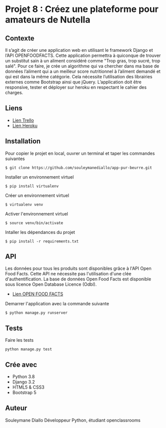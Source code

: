# Projet 8 : Créez une plateforme pour amateurs de Nutella

## Contexte

Il s’agit de créer une application web en utilisant le framework Django et l’API OPENFOODFACTS. 
Cette application permettra à quiconque de trouver un substitut sain à un aliment considéré comme "Trop gras,
trop sucré, trop salé". Pour ce faire, je crée un algorithme qui va chercher dans ma base de données l’aliment 
qui a un meilleur score nutritionnel à l’aliment demandé et qui est dans la même catégorie. 
Cela nécessite l’utilisation des librairies externes comme Bootstrap ainsi que jQuery. 
L’application doit être responsive,  tester et déployer sur heroku en respectant le cahier des charges.

## Liens

* [Lien Trello](https://trello.com/b/j1Zc429R/projet-8-créez-une-plateforme-pour-amateurs-de-nutella)
* [Lien Heroku](https://app-pur-beurre.herokuapp.com/)

## Installation

Pour copier le projet en local, ouvrer un terminal et taper les commandes suivantes

```clone
$ git clone https://github.com/souleymanediallo/app-pur-beurre.git
```

Installer un environnement virtuel
```virtualenv
$ pip install virtualenv
```

Créer un environnement virtuel
```venv
$ virtualenv venv
```

Activer l'environnement virtuel
```activate
$ source venv/bin/activate
```

Intaller les dépendances du projet
```installer
$ pip install -r requirements.txt
```

## API
Les données pour tous les produits sont disponibles grâce à l'API Open Food Facts.
Cette API ne nécessite pas l'utilisation d'une clée d'authentification.
La base de données Open Food Facts est disponible sous licence Open Database Licence (Odbl).

* [Lien OPEN FOOD FACTS](https://fr.openfoodfacts.org/cgi/search.pl)

Demarrer l'application avec la commande suivante

```run
$ python manage.py runserver
```

## Tests

Faire les tests

```test
python manage.py test
```

## Crée avec

* Python 3.8
* Django 3.2
* HTML5 & CSS3
* Bootstrap 5


## Auteur

Souleymane Diallo
Développeur Python, étudiant openclassrooms

